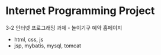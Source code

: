# Internet Programming Project

3-2 인터넷 프로그래밍 과제 - 놀이기구 예약 홈페이지

- html, css, js
- jsp, mybatis, mysql, tomcat
